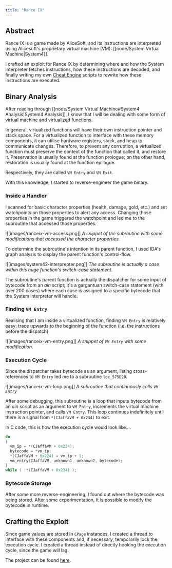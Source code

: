 ```yaml
---
title: "Rance IX"
---
```

## Abstract
Rance IX is a game made by AliceSoft, and its instructions are interpreted using Alicesoft's proprietary virtual machine (VM): [[node/System Virtual Machine|System4]]. 

I crafted an exploit for Rance IX by determining where and how the System interpreter fetches instructions, how these instructions are decoded, and finally writing my own [Cheat Engine](https://cheatengine.org/) scripts to rewrite how these instructions are executed.

## Binary Analysis
After reading through [[node/System Virtual Machine#System4 Analysis|System4 Analysis]], I know that I will be dealing with some form of virtual machine and virtualized functions. 

In general, virtualized functions will have their own instruction pointer and stack space. For a virtualized function to interface with these memory components, it can utilise hardware registers, stack, and heap to communicate changes. Therefore, to prevent any corruption, a virtualized function must preserve the context of the function that called it, and restore it. Preservation is usually found at the function prologue; on the other hand, restoration is usually found at the function epilogue.

Respectively, they are called `VM Entry` and `VM Exit`.

With this knowledge, I started to reverse-engineer the game binary.

### Inside a Handler
I scanned for basic character properties (health, damage, gold, etc.) and set watchpoints on those properties to alert any access. Changing those properties in the game triggered the watchpoint and led me to the subroutine that accessed those properties.

![[images/ranceix-vm-access.png]]
*A snippet of the subroutine with some modifications that accessed the character properties.*

To determine the subroutine's intention in its parent function, I used IDA's graph analysis to display the parent function's control-flow. 

![[images/system42-interprepter.png]]
*The subroutine is actually a case within this huge function's switch-case statement.*

The subroutine's parent function is actually the dispatcher for some input of bytecode from an *ain* script; it's a gargantuan switch-case statement (with over 200 cases) where each case is assigned to a specific bytecode that the System interpreter will handle.

###  Finding `VM Entry`
Realising that I am inside a virtualized function, finding `VM Entry` is relatively easy; trace upwards to the beginning of the function (i.e. the instructions before the dispatch).

![[images/ranceix-vm-entry.png]]
*A snippet of `VM Entry` with some modification.*

### Execution Cycle
Since the dispatcher takes bytecode as an argument, listing cross-references to `VM Entry` led me to a subroutine `loc_575D20`.

![[images/ranceix-vm-loop.png]]
*A subroutine that continuously calls `VM Entry`*

After some debugging, this subroutine is a loop that inputs bytecode from an *ain* script as an argument to `VM Entry`, increments the virtual machine instruction pointer, and calls `VM Entry`. This loop continues indefinitely until there is a signal from `*(CJaffaVM + 0x234)` to exit.

In C code, this is how the execution cycle would look like....
```c
do
{
  vm_ip = *(CJaffaVM + 0x224);
  bytecode = *vm_ip;
  *(CJaffaVM + 0x224) = vm_ip + 1;
  vm_entry(CJaffaVM, unknown1, unknown2, bytecode);
}
while ( !*(CJaffaVM + 0x234) );
```

### Bytecode Storage
After some more reverse-engineering, I found out where the bytecode was being stored. After some experimentation, It is possible to modify the bytecode in runtime.

## Crafting the Exploit
Since game values are stored in `CPage` instances, I created a thread to interface with these components and, if necessary, temporarily lock the execution cycle. I created a thread instead of directly hooking the execution cycle, since the game will lag.

The project can be found [here](https://github.com/netori/SysInternal).
